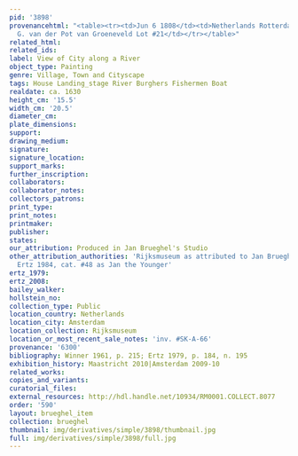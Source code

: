 ```yaml
---
pid: '3898'
provenancehtml: "<table><tr><td>Jun 6 1808</td><td>Netherlands Rotterdam</td><td>Sale
  G. van der Pot van Groeneveld Lot #21</td></tr></table>"
related_html:
related_ids:
label: View of City along a River
object_type: Painting
genre: Village, Town and Cityscape
tags: House Landing_stage River Burghers Fishermen Boat
realdate: ca. 1630
height_cm: '15.5'
width_cm: '20.5'
diameter_cm:
plate_dimensions:
support:
drawing_medium:
signature:
signature_location:
support_marks:
further_inscription:
collaborators:
collaborator_notes:
collectors_patrons:
print_type:
print_notes:
printmaker:
publisher:
states:
our_attribution: Produced in Jan Brueghel's Studio
other_attribution_authorities: 'Rijksmuseum as attributed to Jan Brueghel the Elder,
  Ertz 1984, cat. #48 as Jan the Younger'
ertz_1979:
ertz_2008:
bailey_walker:
hollstein_no:
collection_type: Public
location_country: Netherlands
location_city: Amsterdam
location_collection: Rijksmuseum
location_or_most_recent_sale_notes: 'inv. #SK-A-66'
provenance: '6300'
bibliography: Winner 1961, p. 215; Ertz 1979, p. 184, n. 195
exhibition_history: Maastricht 2010|Amsterdam 2009-10
related_works:
copies_and_variants:
curatorial_files:
external_resources: http://hdl.handle.net/10934/RM0001.COLLECT.8077
order: '590'
layout: brueghel_item
collection: brueghel
thumbnail: img/derivatives/simple/3898/thumbnail.jpg
full: img/derivatives/simple/3898/full.jpg
---
```

